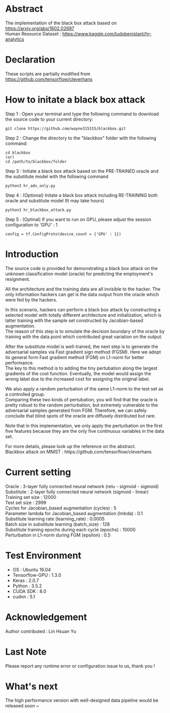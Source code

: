 # Abstract
The implementation of the black box attack based on https://arxiv.org/abs/1602.02697 <br/>
Human Resource Dataset : https://www.kaggle.com/ludobenistant/hr-analytics

# Declaration
These scripts are partially modified from https://github.com/tensorflow/cleverhans

# How to initate a black box attack 
Step 1 : Open your terminal and type the following command to download the source code to your current directory:<br/>
```
git clone https://github.com/wayne315315/blackbox.git
```


Step 2 : Change the directory to the "blackbox" folder with the following command:<br/>
```
cd blackbox
(or) 
cd /path/to/blackbox/folder
```
Step 3 : Initiate a black box attack based on the PRE-TRAINED oracle and the substitute model with the following command<br/>
```
python3 hr_adv_only.py
```
Step 4 : (Optional) Initate a black box attack including RE-TRAINING both oracle and substitute model (It may take hours)<br/>
```
python3 hr_blackbox_attack.py
```
Step 5 : (Optinal) If you want to run on GPU, please adjust the session configuration to 'GPU' : 1
```
config = tf.ConfigProto(device_count = {'GPU' : 1})
```
# Introduction
<p>The source code is provided for demonstrating a black box attack on the unknown classification model (oracle) 
for predicting the employment's resignment. </p>
<p>All the architecture and the training data are all invisible to the hacker. 
The only information hackers can get is the data output from the oracle which were fed by the hackers. </p>
<p>In this scenario, hackers can perform a black box attack by constructing a selected model with totally different architecture
and initialization, which is latter training with the sample set constructed by Jacobian-based augmentation. <br/>
The reason of this step is to simulate the decision boundary of the oracle by training with the data point 
which contributed great variation on the output. </p>
<p>After the substitute model is well-trained, the next step is to generate the adversarial samples via 
Fast gradient sign method (FGSM).
Here we adopt its general form Fast gradient method (FGM) on L1-norm for better performance. </br>
The key to this method is to adding the tiny pertubation along the largest gradients of the cost function.
Eventually, the model would assign the wrong label due to the increased cost for assigning the original label.</p>
<p>We also apply a random perturbation of the same L1-norm to the test set as a controlled group.<br/>
Comparing these two kinds of pertubation, you will find that the oracle is pretty robust to the random perturbation,
but extremely vulnerable to the adversarial samples generated from FGM. Therefore, we can safely conclude that 
blind spots of the oracle are diffusely distributed but rare.</p>

<p>Note that in this implementation, we only apply the perturbation on the first five features 
because they are the only five continuous variables in the data set.</p>

<p>For more details, please look up the reference on the abstract.</br>
Blackbox attack on MNIST : https://github.com/tensorflow/cleverhans</p>

# Current setting 
Oracle : 3-layer fully connected neural network (relu - sigmoid - sigmoid) </br>
Substitute : 2-layer fully connected neural network (sigmoid - linear) </br>
Training set size : 12000 </br>
Test set size : 2999 </br>
Cycles for Jacobian_based augmentation (cycles) : 5 </br>
Parameter lambda for Jacobian_based augmentation (lmbda) : 0.1 </br>
Substitute learning rate (learning_rate) : 0.0005 </br>
Batch size in substitute learning (batch_size) : 128 </br>
Substitute training epochs during each cycle (epochs) : 10000 </br>
Perturbation in L1-norm during FGM (epsilon) : 0.5 </br>

# Test Environment
- OS : Ubuntu 16.04
- Tensorflow-GPU : 1.3.0
- Keras : 2.0.7 
- Python : 3.5.2
- CUDA SDK : 8.0
- cudnn : 5.1

# Acknowledgement
Author contributed : Lin Hsuan Yu

# Last Note
Please report any runtime error or configuration issue to us, thank you !

# What's next
The high performance version with well-designed data pipeline would be released soon ~
